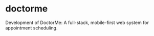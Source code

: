 # doctorme
Development of DoctorMe: A full-stack, mobile-first web system for appointment scheduling.
